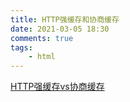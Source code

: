 ```yaml
---
title: HTTP强缓存和协商缓存
date: 2021-03-05 18:30
comments: true
tags:
    - html
---
```


[HTTP强缓存vs协商缓存](https://www.cnblogs.com/wonyun/p/5524617.html)